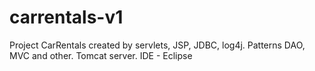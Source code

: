 carrentals-v1
=============

Project CarRentals created by servlets, JSP, JDBC, log4j. Patterns DAO, MVC and other. Tomcat server. IDE - Eclipse
